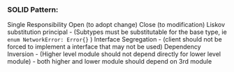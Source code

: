 ### SOLID Pattern:

Single Responsibility
Open (to adopt change) Close (to modification)
Liskov substitution principal 
    - (Subtypes must be substitutable for the base type, ie `enum NetworkError: Error{}` )
Interface Segregation 
    - (client should not be forced to implement a interface that may not be used)
Dependency Inversion 
    - (Higher level module should not depend directly for lower level module)
    - both higher and lower module should depend on 3rd module
